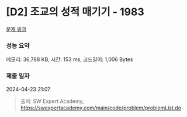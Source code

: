 # [D2] 조교의 성적 매기기 - 1983 

[문제 링크](https://swexpertacademy.com/main/code/problem/problemDetail.do?contestProbId=AV5PwGK6AcIDFAUq) 

### 성능 요약

메모리: 36,788 KB, 시간: 153 ms, 코드길이: 1,006 Bytes

### 제출 일자

2024-04-23 21:07



> 출처: SW Expert Academy, https://swexpertacademy.com/main/code/problem/problemList.do